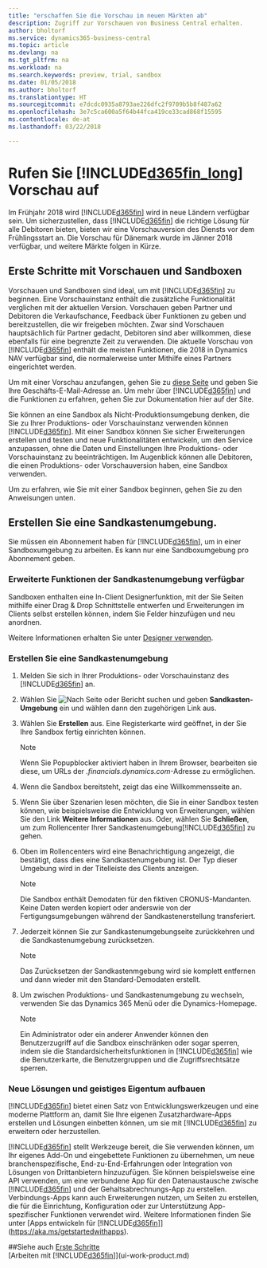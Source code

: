```yaml
---
title: "erschaffen Sie die Vorschau im neuen Märkten ab"
description: Zugriff zur Vorschauen von Business Central erhalten.
author: bholtorf
ms.service: dynamics365-business-central
ms.topic: article
ms.devlang: na
ms.tgt_pltfrm: na
ms.workload: na
ms.search.keywords: preview, trial, sandbox
ms.date: 01/05/2018
ms.author: bholtorf
ms.translationtype: HT
ms.sourcegitcommit: e7dcdc0935a8793ae226dfc2f9709b5b8f487a62
ms.openlocfilehash: 3e7c5ca600a5f64b44fca419ce33cad868f15595
ms.contentlocale: de-at
ms.lasthandoff: 03/22/2018

---
```

# <a name="access-to-the-included365finlongincludesd365finlongmdmd-preview"></a>Rufen Sie [!INCLUDE[d365fin_long](includes/d365fin_long_md.md)] Vorschau auf
Im Frühjahr 2018 wird [!INCLUDE[d365fin](includes/d365fin_md.md)] wird in neue Ländern verfügbar sein. Um sicherzustellen, dass [!INCLUDE[d365fin](includes/d365fin_md.md)] die richtige Lösung für alle Debitoren bieten, bieten wir eine  Vorschauversion des Diensts vor dem Frühlingsstart an. Die Vorschau für Dänemark wurde im Jänner 2018 verfügbar, und weitere Märkte folgen in Kürze.  

## <a name="getting-started-with-previews-and-sandboxes"></a>Erste Schritte mit Vorschauen und Sandboxen
Vorschauen und Sandboxen sind ideal, um mit [!INCLUDE[d365fin](includes/d365fin_md.md)] zu beginnen. Eine Vorschauinstanz enthält die zusätzliche Funktionalität verglichen mit der aktuellen Version. Vorschauen geben Partner und Debitoren die Verkaufschance, Feedback über Funktionen zu geben und bereitzustellen, die wir freigeben möchten. Zwar sind Vorschauen hauptsächlich für Partner gedacht, Debitoren sind aber willkommen, diese ebenfalls für eine begrenzte Zeit zu verwenden. Die aktuelle Vorschau von [!INCLUDE[d365fin](includes/d365fin_md.md)] enthält die meisten Funktionen, die 2018 in Dynamics NAV verfügbar sind, die normalerweise unter Mithilfe eines Partners eingerichtet werden.

Um mit einer Vorschau anzufangen, gehen Sie zu [diese Seite](https://go.microsoft.com/fwlink/?linkid=866045) und geben Sie Ihre Geschäfts-E-Mail-Adresse an. Um mehr über [!INCLUDE[d365fin](includes/d365fin_md.md)] und die Funktionen zu erfahren, gehen Sie zur Dokumentation hier auf der Site.

Sie können an eine Sandbox als Nicht-Produktionsumgebung denken, die Sie zu Ihrer Produktions- oder Vorschauinstanz verwenden können [!INCLUDE[d365fin](includes/d365fin_md.md)]. Mit einer Sandbox können Sie sicher Erweiterungen erstellen und testen und neue Funktionalitäten entwickeln, um den Service anzupassen, ohne die Daten und Einstellungen Ihre Produktions- oder Vorschauinstanz zu beeinträchtigen. Im Augenblick können alle Debitoren, die einen Produktions- oder Vorschauversion haben, eine Sandbox verwenden.

Um zu erfahren, wie Sie mit einer Sandbox beginnen, gehen Sie zu den Anweisungen unten.

## <a name="creating-a-sandbox-environment"></a>Erstellen Sie eine Sandkastenumgebung.
Sie müssen ein Abonnement haben für [!INCLUDE[d365fin](includes/d365fin_md.md)], um in einer Sandboxumgebung zu arbeiten. Es kann nur eine Sandboxumgebung pro Abonnement geben.

### <a name="advanced-functionality-available-in-a-sandbox-environment"></a>Erweiterte Funktionen der Sandkastenumgebung verfügbar
Sandboxen enthalten eine In-Client Designerfunktion, mit der Sie Seiten mithilfe einer Drag & Drop Schnittstelle entwerfen und Erweiterungen im Clients selbst erstellen können, indem Sie Felder hinzufügen und neu anordnen.

Weitere Informationen erhalten Sie unter [Designer verwenden](https://docs.microsoft.com/en-us/dynamics-nav/developer/devenv-inclient-designer).

### <a name="to-create-a-sandbox-environment"></a>Erstellen Sie eine Sandkastenumgebung
1.  Melden Sie sich in Ihrer Produktions- oder Vorschauinstanz des [!INCLUDE[d365fin](includes/d365fin_md.md)] an.  
2.  Wählen Sie ![Nach Seite oder Bericht suchen](media/ui-search/search_small.png "Nach Seiten- oder Berichtsymbol suchen") und geben **Sandkasten-Umgebung** ein und wählen dann den zugehörigen Link aus.
3.  Wählen Sie **Erstellen** aus. Eine Registerkarte wird geöffnet, in der Sie Ihre Sandbox fertig einrichten können.

    > [!Note]
    > Wenn Sie Popupblocker aktiviert haben in Ihrem Browser, bearbeiten sie diese, um URLs der *.financials.dynamics.com*-Adresse zu ermöglichen.  

4.  Wenn die Sandbox bereitsteht, zeigt das eine Willkommensseite an.  
5.  Wenn Sie über Szenarien lesen möchten, die Sie in einer Sandbox testen können, wie beispielsweise die Entwicklung von Erweiterungen, wählen Sie den Link **Weitere Informationen** aus. Oder, wählen Sie **Schließen**, um zum Rollencenter Ihrer Sandkastenumgebung[!INCLUDE[d365fin](includes/d365fin_md.md)] zu gehen.  
6.  Oben im Rollencenters wird eine Benachrichtigung angezeigt, die bestätigt, dass dies eine Sandkastenumgebung ist. Der Typ dieser Umgebung wird in der Titelleiste des Clients anzeigen.

    > [!Note]
    > Die Sandbox enthält Demodaten für den fiktiven CRONUS-Mandanten. Keine Daten werden kopiert oder anderswie von der Fertigungsumgebungen während der Sandkastenerstellung transferiert.  

7.  Jederzeit können Sie zur Sandkastenumgebungseite zurückkehren und die Sandkastenumgebung zurücksetzen.

    > [!Note]
    > Das Zurücksetzen der Sandkastenmgebung wird sie komplett entfernen und dann wieder mit den Standard-Demodaten erstellt.  

8.  Um zwischen Produktions- und Sandkastenumgebung zu wechseln, verwenden Sie das Dynamics 365 Menü oder die Dynamics-Homepage.

    > [!Note]
    > Ein Administrator oder ein anderer Anwender können den Benutzerzugriff auf die Sandbox einschränken oder sogar sperren, indem sie die Standardsicherheitsfunktionen in [!INCLUDE[d365fin](includes/d365fin_md.md)] wie die Benutzerkarte, die Benutzergruppen und die Zugriffsrechtsätze sperren.  

### <a name="building-new-solutions-and-intellectual-property"></a>Neue Lösungen und geistiges Eigentum aufbauen
[!INCLUDE[d365fin](includes/d365fin_md.md)] bietet einen Satz von Entwicklungswerkzeugen und eine moderne Plattform an, damit Sie Ihre eigenen Zusatzhardware-Apps erstellen und Lösungen einbetten können, um sie mit [!INCLUDE[d365fin](includes/d365fin_md.md)] zu erweitern oder herzustellen.

[!INCLUDE[d365fin](includes/d365fin_md.md)] stellt Werkzeuge bereit, die Sie verwenden können, um Ihr eigenes Add-On und eingebettete Funktionen zu übernehmen, um neue branchenspezifische, End-zu-End-Erfahrungen oder Integration von Lösungen von Drittanbietern hinzuzufügen. Sie können beispielsweise eine API verwenden, um eine verbundene App für den Datenaustausche zwische [!INCLUDE[d365fin](includes/d365fin_md.md)] und der Gehaltsabrechnungs-App zu erstellen. Verbindungs-Apps kann auch Erweiterungen nutzen, um Seiten zu erstellen, die für die Einrichtung, Konfiguration oder zur Unterstützung App-spezifischer Funktionen verwendet wird. Weitere Informationen finden Sie unter [Apps entwickeln für [!INCLUDE[d365fin](includes/d365fin_md.md)]](https://aka.ms/getstartedwithapps).

##<a name="see-also"></a>Siehe auch
[Erste Schritte](product-get-started.md)  
[Arbeiten mit [!INCLUDE[d365fin](includes/d365fin_md.md)]](ui-work-product.md)  

